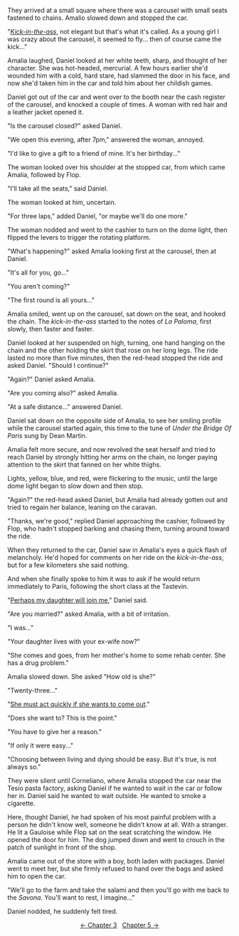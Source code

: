 <!-- Pages 42-44 -->
They arrived at a small square where there was a carousel with small seats fastened to chains. Amalio slowed down and stopped the car.

"*[Kick-in-the-ass](http://ofvioletsandlicorice.tumblr.com/post/129354078274/notes-questions-uncertainties#kickintheass)*,
not elegant but that's what it's called. As a young girl I was crazy about the carousel, it seemed to fly... then of course came the kick..."

Amalia laughed, Daniel looked at her white teeth, sharp, and thought of her character. She was hot-headed, mercurial. A few hours earlier she'd wounded him with a cold, hard stare, had slammed the door in his face, and now she'd taken him in the car and told him about her childish games. 

Daniel got out of the car and went over to the booth near the cash register of the carousel, and knocked a couple of times. A woman with red hair and a leather jacket opened it.

"Is the carousel closed?" asked Daniel.

"We open this evening, after 7pm," answered the woman, annoyed.

"I'd like to give a gift to a friend of mine. It's her birthday..."

The woman looked over his shoulder at the stopped car, from which came Amalia, followed by Flop.

"I'll take all the seats," said Daniel.

The woman looked at him, uncertain.

"For three laps," added Daniel, "or maybe we'll do one more."

The woman nodded and went to the cashier to turn on the dome light, then flipped the levers to trigger the rotating platform.

"What's happening?" asked Amalia looking first at the carousel, then at Daniel.

"It's all for you, go..."

"You aren't coming?"

"The first round is all yours..."

Amalia smiled, went up on the carousel, sat down on the seat, and hooked the chain. The *kick-in-the-ass* started to the notes of *La Paloma*, first slowly, then faster and faster.

Daniel looked at her suspended on high, turning, one hand hanging on the chain and the other holding the skirt that rose on her long legs. The ride lasted no more than five minutes, then the red-head stopped the ride and asked Daniel. "Should I continue?"

"Again?" Daniel asked Amalia.

"Are you coming also?" asked Amalia.

"At a safe distance..." answered Daniel.

Daniel sat down on the opposite side of Amalia, to see her smiling profile while the carousel started again, this time to the tune of *Under the Bridge Of Paris* sung by Dean Martin.

Amalia felt more secure, and now revolved the seat herself and tried to reach Daniel by strongly hitting her arms on the chain, no longer paying attention to the skirt that fanned on her white thighs.

Lights, yellow, blue, and red, were flickering to the music, until the large dome light began to slow down and then stop.

"Again?" the red-head asked Daniel, but Amalia had already gotten out and tried to regain her balance, leaning on the caravan. 

"Thanks, we're good," replied Daniel approaching the cashier, followed by Flop, who hadn't stopped barking and chasing them, turning around toward the ride.

When they returned to the car, Daniel saw in Amalia's eyes a quick flash of melancholy. He'd hoped for comments on her ride on the *kick-in-the-ass*, but for a few kilometers she said nothing.

And when she finally spoke to him it was to ask if he would return immediately to Paris, following the short class at the Tastevin.

<!-- Page 44 -->

"[Perhaps my daughter will join me](http://ofvioletsandlicorice.tumblr.com/post/129354078274/notes-questions-uncertainties#perhapsmydaughter)," Daniel said.

"Are you married?" asked Amalia, with a bit of irritation.

"I was..."

"Your daughter lives with your ex-wife now?"

"She comes and goes, from her mother's home to some rehab center. She has a drug problem."

Amalia slowed down. She asked "How old is she?"

"Twenty-three..."

"[She must act quickly if she wants to come out](http://ofvioletsandlicorice.tumblr.com/post/129354078274/notes-questions-uncertainties#shemustact)."

"Does she want to? This is the point."

"You have to give her a reason."

"If only it were easy..."

"Choosing between living and dying should be easy. But it's true, is not always so."

They were silent until Corneliano, where Amalia stopped the car near the Tesio pasta factory, asking Daniel if he wanted to wait in the car or follow her in. Daniel said he wanted to wait outside. He wanted to smoke a cigarette.

Here, thought Daniel, he had spoken of his most painful problem with a person he didn't know well, someone he didn't know at all. With a stranger. He lit a Gauloise while Flop sat on the seat scratching the window. He opened the door for him. The dog jumped down and went to crouch in the patch of sunlight in front of the shop. 

Amalia came out of the store with a boy, both laden with packages. Daniel went to meet her, but she firmly refused to hand over the bags and asked him to open the car.

"We'll go to the farm and take the salami and then you'll go with me back to the *Savona*. You'll want to rest, I imagine..."

Daniel nodded, he suddenly felt tired.
<div style="text-align: center">
<a href="http://ofvioletsandlicorice.tumblr.com/post/129232051344/of-violets-and-licorice-chapter-3">&larr;&nbsp;Chapter 3</a>&nbsp;&nbsp;
<a href="http://ofvioletsandlicorice.tumblr.com/post/129778824974/of-violets-and-licorice-chapter-5">Chapter 5&nbsp;&rarr;</a>

</div>
<script>
setupLocSave();
</script>
